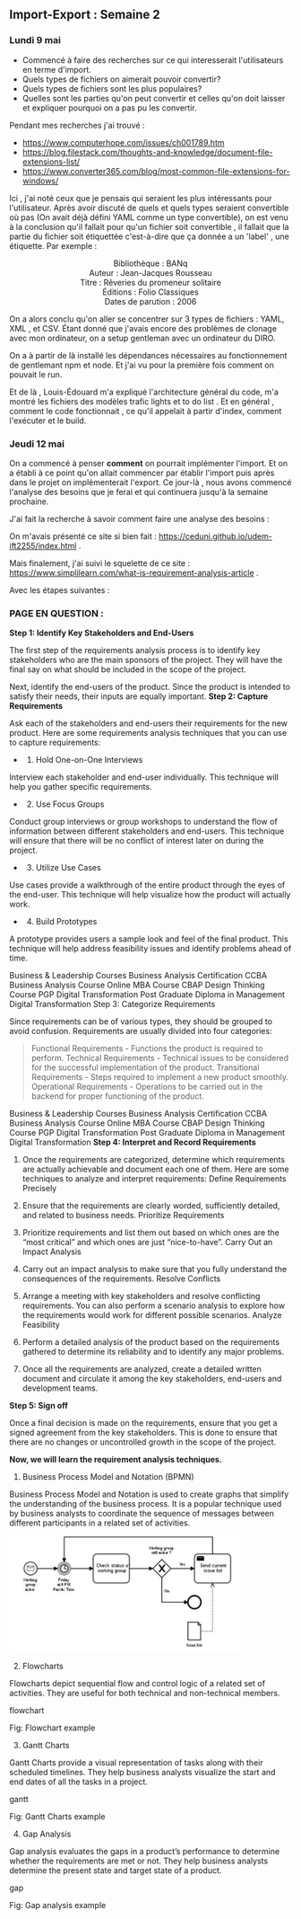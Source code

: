 ## Import-Export : Semaine 2

### Lundi 9 mai

- Commencé à faire des recherches sur ce qui interesserait l'utilisateurs en terme d'import. 
- Quels types de fichiers on aimerait pouvoir convertir? 
- Quels types de fichiers sont les plus populaires? 
- Quelles sont les parties qu'on peut convertir et celles qu'on doit laisser et expliquer pourquoi on a pas pu les convertir. 

Pendant mes recherches j'ai trouvé : 

- https://www.computerhope.com/issues/ch001789.htm
- https://blog.filestack.com/thoughts-and-knowledge/document-file-extensions-list/
- https://www.converter365.com/blog/most-common-file-extensions-for-windows/


Ici , j'ai noté ceux que je pensais qui seraient les plus intéressants pour l'utilisateur. 
Après avoir discuté de quels et quels types seraient convertible où pas (On avait déjà défini YAML comme un type convertible), on est venu à la conclusion qu'il fallait pour qu'un fichier soit convertible , il fallait que la partie du fichier soit étiquettée c'est-à-dire que ça donnée a un 'label' , une étiquette. Par exemple : 

<p align="center">
    Bibliothèque : BANq <br>
	Auteur : Jean-Jacques Rousseau  <br>
	Titre : Rêveries du promeneur solitaire  <br>
	Éditions : Folio Classiques     <br>
	Dates de parution : 2006  <br>
</p>




On a alors conclu qu'on aller se concentrer sur 3 types de fichiers : YAML, XML , et CSV. Étant donné que j'avais encore des problèmes de clonage avec mon ordinateur, on a setup gentleman avec un ordinateur du DIRO. 

On a à partir de là installé les dépendances nécessaires au fonctionnement de gentlemant npm et node. Et j'ai vu pour la première fois comment on pouvait le run.

Et de là , Louis-Édouard m'a expliqué l'architecture général du code, m'a montré les fichiers des modèles trafic lights et to do list . Et en général , comment le code fonctionnait , ce qu'il appelait à partir d'index, comment l'exécuter et le build. 

### Jeudi 12 mai

On a commencé à penser **comment** on pourrait implémenter l'import. Et on a établi à ce point qu'on allait commencer par établir l'import puis après dans le projet on implémenterait l'export. Ce jour-là , nous avons commencé l'analyse des besoins que je ferai et qui continuera jusqu'à la semaine prochaine. 

J'ai fait la recherche à savoir comment faire une analyse des besoins : 

On m'avais présenté ce site si bien fait : https://ceduni.github.io/udem-ift2255/index.html . 

Mais finalement, j'ai suivi le squelette de ce site : https://www.simplilearn.com/what-is-requirement-analysis-article . 

Avec les étapes suivantes : 

### PAGE EN QUESTION :

**Step 1: Identify Key Stakeholders and End-Users**

The first step of the requirements analysis process is to identify key stakeholders who are the main sponsors of the project. They will have the final say on what should be included in the scope of the project. 

Next, identify the end-users of the product. Since the product is intended to satisfy their needs, their inputs are equally important. 
**Step 2: Capture Requirements**

Ask each of the stakeholders and end-users their requirements for the new product. Here are some requirements analysis techniques that you can use to capture requirements:
- 1. Hold One-on-One Interviews

Interview each stakeholder and end-user individually. This technique will help you gather specific requirements.
- 2. Use Focus Groups

Conduct group interviews or group workshops to understand the flow of information between different stakeholders and end-users. This technique will ensure that there will be no conflict of interest later on during the project.
- 3. Utilize Use Cases

Use cases provide a walkthrough of the entire product through the eyes of the end-user. This technique will help visualize how the product will actually work.
- 4. Build Prototypes

A prototype provides users a sample look and feel of the final product. This technique will help address feasibility issues and identify problems ahead of time.

Business & Leadership Courses
Business Analysis Certification 	CCBA 	Business Analysis Course
Online MBA Course 	CBAP 	Design Thinking Course
PGP Digital Transformation 	Post Graduate Diploma in Management 	Digital Transformation
Step 3: Categorize Requirements

Since requirements can be of various types, they should be grouped to avoid confusion. Requirements are usually divided into four categories:

> Functional Requirements - Functions the product is required to perform.
> Technical Requirements - Technical issues to be considered for the successful implementation of the product.
> Transitional Requirements - Steps required to implement a new product smoothly.
> Operational Requirements - Operations to be carried out in the backend for proper functioning of the product.

Business & Leadership Courses
Business Analysis Certification 	CCBA 	Business Analysis Course
Online MBA Course 	CBAP 	Design Thinking Course
PGP Digital Transformation 	Post Graduate Diploma in Management 	Digital Transformation
**Step 4: Interpret and Record Requirements**

1. Once the requirements are categorized, determine which requirements are actually achievable and document each one of them. Here are some techniques to analyze and interpret requirements:
Define Requirements Precisely

2. Ensure that the requirements are clearly worded, sufficiently detailed, and related to business needs.
Prioritize Requirements

3. Prioritize requirements and list them out based on which ones are the “most critical” and which ones are just “nice-to-have”.
Carry Out an Impact Analysis

4. Carry out an impact analysis to make sure that you fully understand the consequences of the requirements.
Resolve Conflicts

5. Arrange a meeting with key stakeholders and resolve conflicting requirements. You can also perform a scenario analysis to explore how the requirements would work for different possible scenarios.
Analyze Feasibility

6. Perform a detailed analysis of the product based on the requirements gathered to determine its reliability and to identify any major problems.

7. Once all the requirements are analyzed, create a detailed written document and circulate it among the key stakeholders, end-users and development teams.

**Step 5: Sign off**

Once a final decision is made on the requirements, ensure that you get a signed agreement from the key stakeholders. This is done to ensure that there are no changes or uncontrolled growth in the scope of the project.

**Now, we will learn the requirement analysis techniques.**

1. Business Process Model and Notation (BPMN)

Business Process Model and Notation is used to create graphs that simplify the understanding of the business process. It is a popular technique used by business analysts to coordinate the sequence of messages between different participants in a related set of activities.


![alt text for screen readers](bpmn.JPG "Fig: BPMN example")

2. Flowcharts

Flowcharts depict sequential flow and control logic of a related set of activities. They are useful for both technical and non-technical members. 

flowchart

Fig: Flowchart example

3. Gantt Charts

Gantt Charts provide a visual representation of tasks along with their scheduled timelines. They help business analysts visualize the start and end dates of all the tasks in a project.

gantt

Fig: Gantt Charts example

4. Gap Analysis

Gap analysis evaluates the gaps in a product’s performance to determine whether the requirements are met or not. They help business analysts determine the present state and target state of a product.

gap

Fig: Gap analysis example
